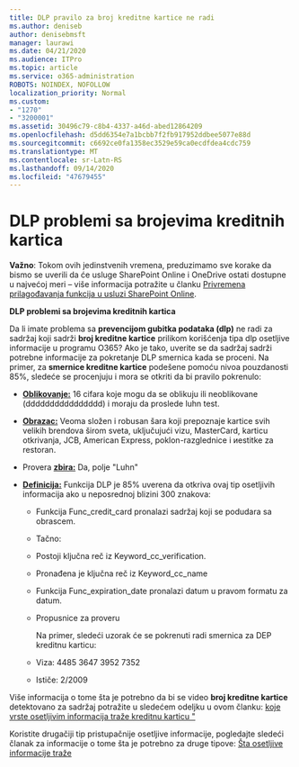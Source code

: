 ```yaml
---
title: DLP pravilo za broj kreditne kartice ne radi
ms.author: deniseb
author: denisebmsft
manager: laurawi
ms.date: 04/21/2020
ms.audience: ITPro
ms.topic: article
ms.service: o365-administration
ROBOTS: NOINDEX, NOFOLLOW
localization_priority: Normal
ms.custom:
- "1270"
- "3200001"
ms.assetid: 30496c79-c8b4-4337-a46d-abed12864209
ms.openlocfilehash: d5dd6354e7a1bcbb7f2fb917952ddbee5077e88d
ms.sourcegitcommit: c6692ce0fa1358ec3529e59ca0ecdfdea4cdc759
ms.translationtype: MT
ms.contentlocale: sr-Latn-RS
ms.lasthandoff: 09/14/2020
ms.locfileid: "47679455"
---
```

# <a name="dlp-issues-with-credit-card-numbers"></a>DLP problemi sa brojevima kreditnih kartica

**Važno**: Tokom ovih jedinstvenih vremena, preduzimamo sve korake da bismo se uverili da će usluge SharePoint Online i OneDrive ostati dostupne u najvećoj meri – više informacija potražite u članku [Privremena prilagođavanja funkcija u usluzi SharePoint Online](https://aka.ms/ODSPAdjustments).

**DLP problemi sa brojevima kreditnih kartica**

Da li imate problema sa **prevencijom gubitka podataka (dlp)** ne radi za sadržaj koji sadrži **broj kreditne kartice** prilikom korišćenja tipa dlp osetljive informacije u programu O365? Ako je tako, uverite se da sadržaj sadrži potrebne informacije za pokretanje DLP smernica kada se proceni. Na primer, za **smernice kreditne kartice** podešene pomoću nivoa pouzdanosti 85%, sledeće se procenjuju i mora se otkriti da bi pravilo pokrenulo:
  
- **[Oblikovanje:](https://docs.microsoft.com/microsoft-365/compliance/sensitive-information-type-entity-definitions#format-19)** 16 cifara koje mogu da se oblikuju ili neoblikovane (dddddddddddddddd) i moraju da proslede luhn test.

- **[Obrazac:](https://docs.microsoft.com/microsoft-365/compliance/sensitive-information-type-entity-definitions#pattern-19)** Veoma složen i robusan šara koji prepoznaje kartice svih velikih brendova širom sveta, uključujući vizu, MasterCard, karticu otkrivanja, JCB, American Express, poklon-razglednice i иestitke za restoran.

- Provera **[zbira:](https://docs.microsoft.com/microsoft-365/compliance/sensitive-information-type-entity-definitions#checksum-19)** Da, polje "Luhn"

- **[Definicija:](https://docs.microsoft.com/microsoft-365/compliance/sensitive-information-type-entity-definitions#definition-19)** Funkcija DLP je 85% uverena da otkriva ovaj tip osetljivih informacija ako u neposrednoj blizini 300 znakova:

  - Funkcija Func_credit_card pronalazi sadržaj koji se podudara sa obrascem.

  - Tačno:

  - Postoji ključna reč iz Keyword_cc_verification.

  - Pronađena je ključna reč iz Keyword_cc_name

  - Funkcija Func_expiration_date pronalazi datum u pravom formatu za datum.

  - Propusnice za proveru

    Na primer, sledeći uzorak će se pokrenuti radi smernica za DEP kreditnu karticu:

  - Viza: 4485 3647 3952 7352
  
  - Ističe: 2/2009

Više informacija o tome šta je potrebno da bi se video **broj kreditne kartice** detektovano za sadržaj potražite u sledećem odeljku u ovom članku: [koje vrste osetljivim informacija traže kreditnu karticu "](https://docs.microsoft.com/microsoft-365/compliance/sensitive-information-type-entity-definitions#credit-card-number)
  
Koristite drugačiji tip pristupačnije osetljive informacije, pogledajte sledeći članak za informacije o tome šta je potrebno za druge tipove: [Šta osetljive informacije traže](https://docs.microsoft.com/microsoft-365/compliance/sensitive-information-type-entity-definitions)
  